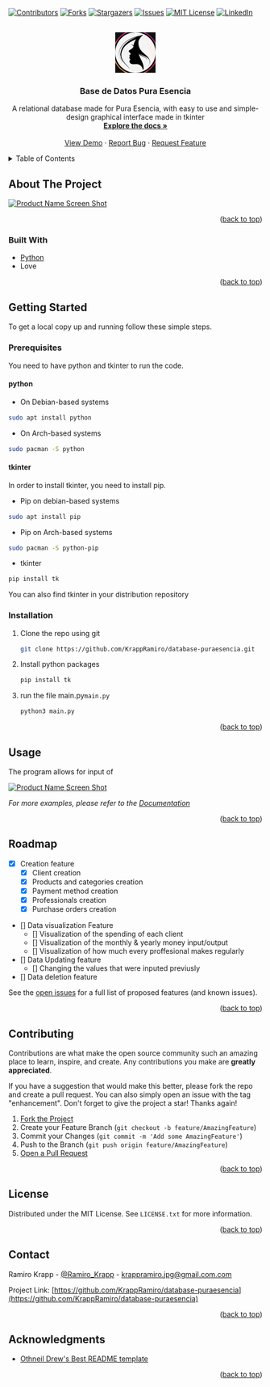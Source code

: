 <div id="top"></div>
<!--
*** Thanks for checking out the Best-README-Template. If you have a suggestion
*** that would make this better, please fork the repo and create a pull request
*** or simply open an issue with the tag "enhancement".
*** Don't forget to give the project a star!
*** Thanks again! Now go create something AMAZING! :D
-->



<!-- PROJECT SHIELDS -->
<!--
*** I'm using markdown "reference style" links for readability.
*** Reference links are enclosed in brackets [ ] instead of parentheses ( ).
*** See the bottom of this document for the declaration of the reference variables
*** for contributors-url, forks-url, etc. This is an optional, concise syntax you may use.
*** https://www.markdownguide.org/basic-syntax/#reference-style-links
-->
[![Contributors][contributors-shield]][contributors-url]
[![Forks][forks-shield]][forks-url]
[![Stargazers][stars-shield]][stars-url]
[![Issues][issues-shield]][issues-url]
[![MIT License][license-shield]][license-url]
[![LinkedIn][linkedin-shield]][linkedin-url]



<!-- PROJECT LOGO -->
<br />
<div align="center">
  <a href="https://github.com/KrappRamiro/database-puraesencia">
    <img src="images/logo.png" alt="Logo" width="80" height="80">
  </a>

<h3 align="center">Base de Datos Pura Esencia</h3>

  <p align="center">
    A relational database made for Pura Esencia, with easy to use and simple-design graphical interface made in tkinter
    <br />
    <a href="https://github.com/KrappRamiro/database-puraesencia"><strong>Explore the docs »</strong></a>
    <br />
    <br />
    <a href="https://github.com/KrappRamiro/database-puraesencia">View Demo</a>
    ·
    <a href="https://github.com/KrappRamiro/database-puraesencia/issues">Report Bug</a>
    ·
    <a href="https://github.com/KrappRamiro/database-puraesencia/issues">Request Feature</a>
  </p>
</div>



<!-- TABLE OF CONTENTS -->
<details>
  <summary>Table of Contents</summary>
  <ol>
    <li>
      <a href="#about-the-project">About The Project</a>
      <ul>
        <li><a href="#built-with">Built With</a></li>
      </ul>
    </li>
    <li>
      <a href="#getting-started">Getting Started</a>
      <ul>
        <li><a href="#prerequisites">Prerequisites</a></li>
        <li><a href="#installation">Installation</a></li>
      </ul>
    </li>
    <li><a href="#usage">Usage</a></li>
    <li><a href="#roadmap">Roadmap</a></li>
    <li><a href="#contributing">Contributing</a></li>
    <li><a href="#license">License</a></li>
    <li><a href="#contact">Contact</a></li>
    <li><a href="#acknowledgments">Acknowledgments</a></li>
  </ol>
</details>



<!-- ABOUT THE PROJECT -->
## About The Project

[![Product Name Screen Shot][product-screenshot]](images/pura_esencia_largo.png)

<!--Here's a blank template to get started: To avoid retyping too much info. Do a search and replace with your text editor for the following: `KrappRamiro`, `database-puraesencia`, `Ramiro_Krapp`, `Ramiro_Krapp`, `krappramiro.jpg`, `gmail.com`, `Base de Datos Pura Esencia`, `A relational database made for Pura Esencia, with easy to use and simple-design graphical interface made in tkinter` -->

<p align="right">(<a href="#top">back to top</a>)</p>



### Built With

* [Python](https://www.python.org/)
* Love

<p align="right">(<a href="#top">back to top</a>)</p>



<!-- GETTING STARTED -->
## Getting Started

<!--This is an example of how you may give instructions on setting up your project locally.-->
To get a local copy up and running follow these simple steps.

### Prerequisites

You need to have python and tkinter to run the code. 

#### python	

* On Debian-based systems
```sh
sudo apt install python
```

* On Arch-based systems
```sh
sudo pacman -S python
```

#### tkinter
In order to install tkinter, you need to install pip.

* Pip on debian-based systems
```sh
sudo apt install pip
```

* Pip on Arch-based systems
```sh
sudo pacman -S python-pip
```

* tkinter
```sh
pip install tk
```

You can also find tkinter in your distribution repository
### Installation

1. Clone the repo using git
   ```sh
   git clone https://github.com/KrappRamiro/database-puraesencia.git
   ```
2. Install python packages
   ```sh
   pip install tk
   ```
3. run the file main.py`main.py`
   ```sh
   python3 main.py
   ```

<p align="right">(<a href="#top">back to top</a>)</p>



<!-- USAGE EXAMPLES -->
## Usage

<!--Use this space to show useful examples of how a project can be used. Additional screenshots, code examples and demos work well in this space. You may also link to more resources.-->
The program allows for input of 

[![Product Name Screen Shot][product-screenshot]](images/database_schema.png)



_For more examples, please refer to the [Documentation](https://example.com)_

<p align="right">(<a href="#top">back to top</a>)</p>



<!-- ROADMAP -->
## Roadmap

- [x] Creation feature
	- [x] Client creation
	- [x] Products and categories creation
	- [x] Payment method creation
	- [x] Professionals creation
	- [x] Purchase orders creation
- [] Data visualization Feature
	- [] Visualization of the spending of each client
	- [] Visualization of the monthly & yearly money input/output
	- [] Visualization of how much every proffesional makes regularly
- [] Data Updating feature
    - [] Changing the values that were inputed previusly
- [] Data deletion feature

See the [open issues](https://github.com/KrappRamiro/database-puraesencia/issues) for a full list of proposed features (and known issues).

<p align="right">(<a href="#top">back to top</a>)</p>



<!-- CONTRIBUTING -->
## Contributing

Contributions are what make the open source community such an amazing place to learn, inspire, and create. Any contributions you make are **greatly appreciated**.

If you have a suggestion that would make this better, please fork the repo and create a pull request. You can also simply open an issue with the tag "enhancement".
Don't forget to give the project a star! Thanks again!

1. [Fork the Project](https://docs.github.com/en/get-started/quickstart/fork-a-repo)
2. Create your Feature Branch (`git checkout -b feature/AmazingFeature`)
3. Commit your Changes (`git commit -m 'Add some AmazingFeature'`)
4. Push to the Branch (`git push origin feature/AmazingFeature`)
5. [Open a Pull Request](https://docs.github.com/en/pull-requests/collaborating-with-pull-requests/proposing-changes-to-your-work-with-pull-requests/creating-a-pull-request)

<p align="right">(<a href="#top">back to top</a>)</p>



<!-- LICENSE -->
## License

Distributed under the MIT License. See `LICENSE.txt` for more information.

<p align="right">(<a href="#top">back to top</a>)</p>



<!-- CONTACT -->
## Contact

Ramiro Krapp - [@Ramiro_Krapp](https://twitter.com/Ramiro_Krapp) - krappramiro.jpg@gmail.com.com

Project Link: [https://github.com/KrappRamiro/database-puraesencia](https://github.com/KrappRamiro/database-puraesencia)

<p align="right">(<a href="#top">back to top</a>)</p>



<!-- ACKNOWLEDGMENTS -->
## Acknowledgments

* [Othneil Drew's Best README template](https://github.com/othneildrew/Best-README-Template)

<p align="right">(<a href="#top">back to top</a>)</p>



<!-- MARKDOWN LINKS & IMAGES -->
<!-- https://www.markdownguide.org/basic-syntax/#reference-style-links -->
[contributors-shield]: https://img.shields.io/github/contributors/KrappRamiro/database-puraesencia.svg?style=for-the-badge
[contributors-url]: https://github.com/KrappRamiro/database-puraesencia/graphs/contributors
[forks-shield]: https://img.shields.io/github/forks/KrappRamiro/database-puraesencia.svg?style=for-the-badge
[forks-url]: https://github.com/KrappRamiro/database-puraesencia/network/members
[stars-shield]: https://img.shields.io/github/stars/KrappRamiro/database-puraesencia.svg?style=for-the-badge
[stars-url]: https://github.com/KrappRamiro/database-puraesencia/stargazers
[issues-shield]: https://img.shields.io/github/issues/KrappRamiro/database-puraesencia.svg?style=for-the-badge
[issues-url]: https://github.com/KrappRamiro/database-puraesencia/issues
[license-shield]: https://img.shields.io/github/license/KrappRamiro/database-puraesencia.svg?style=for-the-badge
[license-url]: https://github.com/KrappRamiro/database-puraesencia/blob/master/LICENSE.txt
[linkedin-shield]: https://img.shields.io/badge/-LinkedIn-black.svg?style=for-the-badge&logo=linkedin&colorB=555
[linkedin-url]: https://linkedin.com/in/Ramiro_Krapp
[product-screenshot]: images/screenshot.png
